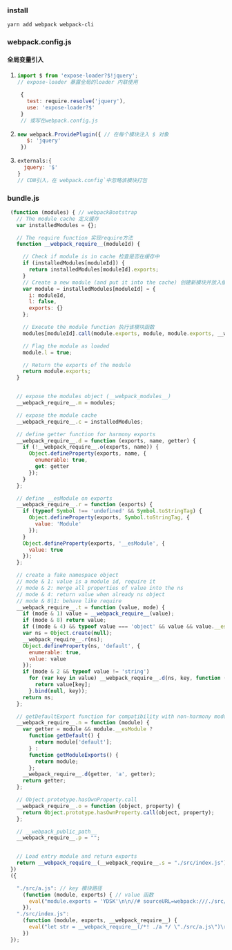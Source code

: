 ### install
`yarn add webpack webpack-cli`

### webpack.config.js

#### 全局变量引入

1. ```js
   import $ from 'expose-loader?$!jquery';
   // expose-loader 暴露全局的loader 内联使用
   
    {
      test: require.resolve('jquery'),
      use: 'expose-loader?$'
    }
    // 或写在webpack.config.js
   ```

2. ```js
   new webpack.ProvidePlugin({ // 在每个模块注入 $ 对象
      $: 'jquery'
    })
   ```

3. ```js
   externals:{
     jquery: '$'
   }
   // CDN引入，在 webpack.config`中忽略该模块打包
   ```

### bundle.js
```js
 (function (modules) { // webpackBootstrap
   // The module cache 定义缓存
   var installedModules = {};

   // The require function 实现require方法
   function __webpack_require__(moduleId) {

     // Check if module is in cache 检查是否在缓存中
     if (installedModules[moduleId]) {
       return installedModules[moduleId].exports;
     }
     // Create a new module (and put it into the cache) 创建新模块并放入缓存
     var module = installedModules[moduleId] = {
       i: moduleId,
       l: false,
       exports: {}
     };

     // Execute the module function 执行该模块函数
     modules[moduleId].call(module.exports, module, module.exports, __webpack_require__);

     // Flag the module as loaded
     module.l = true;

     // Return the exports of the module
     return module.exports;
   }


   // expose the modules object (__webpack_modules__)
   __webpack_require__.m = modules;

   // expose the module cache
   __webpack_require__.c = installedModules;

   // define getter function for harmony exports
   __webpack_require__.d = function (exports, name, getter) {
     if (!__webpack_require__.o(exports, name)) {
       Object.defineProperty(exports, name, {
         enumerable: true,
         get: getter
       });
     }
   };

   // define __esModule on exports
   __webpack_require__.r = function (exports) {
     if (typeof Symbol !== 'undefined' && Symbol.toStringTag) {
       Object.defineProperty(exports, Symbol.toStringTag, {
         value: 'Module'
       });
     }
     Object.defineProperty(exports, '__esModule', {
       value: true
     });
   };

   // create a fake namespace object
   // mode & 1: value is a module id, require it
   // mode & 2: merge all properties of value into the ns
   // mode & 4: return value when already ns object
   // mode & 8|1: behave like require
   __webpack_require__.t = function (value, mode) {
     if (mode & 1) value = __webpack_require__(value);
     if (mode & 8) return value;
     if ((mode & 4) && typeof value === 'object' && value && value.__esModule) return value;
     var ns = Object.create(null);
     __webpack_require__.r(ns);
     Object.defineProperty(ns, 'default', {
       enumerable: true,
       value: value
     });
     if (mode & 2 && typeof value != 'string')
       for (var key in value) __webpack_require__.d(ns, key, function (key) {
         return value[key];
       }.bind(null, key));
     return ns;
   };

   // getDefaultExport function for compatibility with non-harmony modules
   __webpack_require__.n = function (module) {
     var getter = module && module.__esModule ?
       function getDefault() {
         return module['default'];
       } :
       function getModuleExports() {
         return module;
       };
     __webpack_require__.d(getter, 'a', getter);
     return getter;
   };

   // Object.prototype.hasOwnProperty.call
   __webpack_require__.o = function (object, property) {
     return Object.prototype.hasOwnProperty.call(object, property);
   };

   // __webpack_public_path__
   __webpack_require__.p = "";


   // Load entry module and return exports
   return __webpack_require__(__webpack_require__.s = "./src/index.js"); // 入口模块
 })
 ({

   "./src/a.js": // key 模块路径
     (function (module, exports) { // value 函数
       eval("module.exports = 'YDSK'\n\n//# sourceURL=webpack:///./src/a.js?");
     }),
   "./src/index.js":
     (function (module, exports, __webpack_require__) {
       eval("let str = __webpack_require__(/*! ./a */ \"./src/a.js\")\r\n\r\nconsole.log(str);\n\n//# sourceURL=webpack:///./src/index.js?");
     })
 });
```